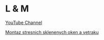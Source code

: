 # L & M

[YouTube Channel](https://www.youtube.com/channel/UC1RZDV-zm0lEmcG9xOKXVng)

[Montaz stresnich sklenenych oken a vetraku](https://youtu.be/RbDS6TlcuG4)
